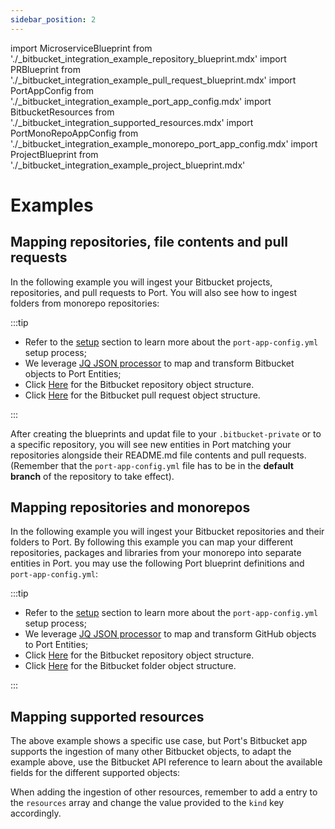 ```yaml
---
sidebar_position: 2
---
```


import MicroserviceBlueprint from './\_bitbucket_integration_example_repository_blueprint.mdx'
import PRBlueprint from './\_bitbucket_integration_example_pull_request_blueprint.mdx'
import PortAppConfig from './\_bitbucket_integration_example_port_app_config.mdx'
import BitbucketResources from './\_bitbucket_integration_supported_resources.mdx'
import PortMonoRepoAppConfig from './\_bitbucket_integration_example_monorepo_port_app_config.mdx'
import ProjectBlueprint from './\_bitbucket_integration_example_project_blueprint.mdx'

# Examples

## Mapping repositories, file contents and pull requests

In the following example you will ingest your Bitbucket projects, repositories, and pull requests to Port. You will also see how to ingest folders from monorepo repositories:

<MicroserviceBlueprint/>

<PRBlueprint/>

<ProjectBlueprint/>

<PortAppConfig/>

:::tip

- Refer to the [setup](bitbucket-cloud.md#setup) section to learn more about the `port-app-config.yml` setup process;
- We leverage [JQ JSON processor](https://stedolan.github.io/jq/manual/) to map and transform Bitbucket objects to Port Entities;
- Click [Here](https://developer.atlassian.com/cloud/bitbucket/rest/api-group-repositories/#api-repositories-workspace-repo-slug-get) for the Bitbucket repository object structure.
- Click [Here](https://developer.atlassian.com/cloud/bitbucket/rest/api-group-pullrequests/#api-repositories-workspace-repo-slug-pullrequests-pull-request-id-get) for the Bitbucket pull request object structure.

:::

After creating the blueprints and updat file to your `.bitbucket-private` or to a specific repository, you will see new entities in Port matching your repositories alongside their README.md file contents and pull requests. (Remember that the `port-app-config.yml` file has to be in the **default branch** of the repository to take effect).

## Mapping repositories and monorepos

In the following example you will ingest your Bitbucket repositories and their folders to Port. By following this example you can map your different repositories, packages and libraries from your monorepo into separate entities in Port. you may use the following Port blueprint definitions and `port-app-config.yml`:

<MicroserviceBlueprint/>

<PortMonoRepoAppConfig/>

:::tip

- Refer to the [setup](bitbucket-cloud.md#setup) section to learn more about the `port-app-config.yml` setup process;
- We leverage [JQ JSON processor](https://stedolan.github.io/jq/manual/) to map and transform GitHub objects to Port Entities;
- Click [Here](https://developer.atlassian.com/cloud/bitbucket/rest/api-group-repositories/#api-repositories-workspace-repo-slug-get) for the Bitbucket repository object structure.
- Click [Here](https://developer.atlassian.com/cloud/bitbucket/rest/api-group-source/#api-repositories-workspace-repo-slug-src-commit-path-get) for the Bitbucket folder object structure.

:::

## Mapping supported resources

The above example shows a specific use case, but Port's Bitbucket app supports the ingestion of many other Bitbucket objects, to adapt the example above, use the Bitbucket API reference to learn about the available fields for the different supported objects:

<BitbucketResources/>

When adding the ingestion of other resources, remember to add a entry to the `resources` array and change the value provided to the `kind` key accordingly.
